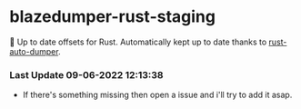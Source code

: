 # blazedumper-rust-staging

🚀 Up to date offsets for Rust. Automatically kept up to date thanks to [rust-auto-dumper](https://github.com/Akandesh/rust-auto-dumper).


### Last Update 09-06-2022 12:13:38
- If there's something missing then open a issue and i'll try to add it asap.